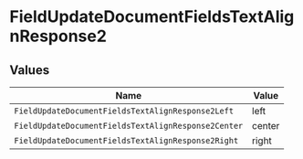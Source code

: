 # FieldUpdateDocumentFieldsTextAlignResponse2


## Values

| Name                                                | Value                                               |
| --------------------------------------------------- | --------------------------------------------------- |
| `FieldUpdateDocumentFieldsTextAlignResponse2Left`   | left                                                |
| `FieldUpdateDocumentFieldsTextAlignResponse2Center` | center                                              |
| `FieldUpdateDocumentFieldsTextAlignResponse2Right`  | right                                               |